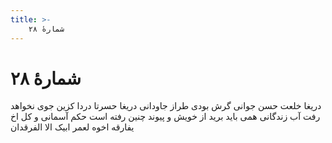 ```yaml
---
title: >-
    شمارهٔ ۲۸
---
```

# شمارهٔ ۲۸

دریغا خلعت حسن جوانی
گرش بودی طراز جاودانی
دریغا حسرتا دردا کزین جوی
نخواهد رفت آب زندگانی
همی باید برید از خویش و پیوند
چنین رفته است حکم آسمانی
و کل اخ یفارقه اخوه
لعمر ابیک الا الفرقدان
